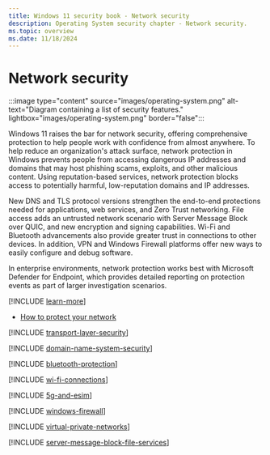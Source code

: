 ```yaml
---
title: Windows 11 security book - Network security
description: Operating System security chapter - Network security.
ms.topic: overview
ms.date: 11/18/2024
---
```


# Network security

:::image type="content" source="images/operating-system.png" alt-text="Diagram containing a list of security features." lightbox="images/operating-system.png" border="false":::

Windows 11 raises the bar for network security, offering comprehensive protection to help people work with confidence from almost anywhere. To help reduce an organization's attack
surface, network protection in Windows prevents people from accessing dangerous IP addresses and domains that may host phishing scams, exploits, and other malicious content.
Using reputation-based services, network protection blocks access to potentially harmful, low-reputation domains and IP addresses.

New DNS and TLS protocol versions strengthen the end-to-end protections needed for applications, web services, and Zero Trust networking. File access adds an untrusted network scenario with Server Message Block over QUIC, and new encryption and signing capabilities. Wi-Fi and Bluetooth advancements also provide greater trust in connections to other devices. In addition, VPN and Windows Firewall platforms offer new ways to easily configure and debug software.

In enterprise environments, network protection works best with Microsoft Defender for Endpoint, which provides detailed reporting on protection events as part of larger investigation scenarios.

[!INCLUDE [learn-more](includes/learn-more.md)]

- [How to protect your network](/defender-endpoint/network-protection)

[!INCLUDE [transport-layer-security](includes/transport-layer-security.md)]

[!INCLUDE [domain-name-system-security](includes/domain-name-system-security.md)]

[!INCLUDE [bluetooth-protection](includes/bluetooth-protection.md)]

[!INCLUDE [wi-fi-connections](includes/wi-fi-connections.md)]

[!INCLUDE [5g-and-esim](includes/5g-and-esim.md)]

[!INCLUDE [windows-firewall](includes/windows-firewall.md)]

[!INCLUDE [virtual-private-networks](includes/virtual-private-networks.md)]

[!INCLUDE [server-message-block-file-services](includes/server-message-block-file-services.md)]
